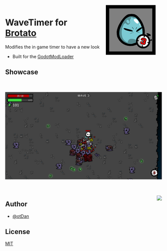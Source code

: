 <img align="right" src="https://github.com/otDan/Brotato-WaveTimer/blob/master/.publish/icon-full.png?raw=true" height="160" hspace="20"/>

# WaveTimer for [Brotato](https://store.steampowered.com/app/1942280/Brotato/)

Modifies the in game timer to have a new look
- Built for the [GodotModLoader](https://github.com/GodotModding/godot-mod-loader)

## Showcase
<p align="center"> 
    <img src="https://github.com/otDan/Brotato-WaveTimer/blob/master/.publish/showcase.png?raw=true" height="350" style="object-fit:scale-down;"/>
</p>

<!-- ## Installation

<a href="https://rounds.thunderstore.io/package/otDan/GameSaver">
    <img align="right" src="https://badgen.net/https/git-hub-badge-data.npkn.net/thunderstore-downloads-request/GameSaver?icon=https://gcdn.thunderstore.io/static/ts/thunderstore-logomark-white.svg" hspace="50"/>
</a>

- Steam Workshop: 
  - https://rounds.thunderstore.io/package/otDan/GameSaver 

<a href="https://rounds.thunderstore.io/package/otDan/GameSaver">
    <img align="right" src="https://badgen.net/https/git-hub-badge-data.npkn.net/thunderstore-downloads-request/GameSaver?icon=https://gcdn.thunderstore.io/static/ts/thunderstore-logomark-white.svg" hspace="50"/>
</a>

- Thunderstore: 
  - https://rounds.thunderstore.io/package/otDan/GameSaver 

<a href="https://github.com/otDan/GameSaver/releases">
    <img align="right" src="https://badgen.net/github/assets-dl/otDan/GameSaver?icon=git&color=blue" hspace="50"/>
</a> 

- Manual: 
  - https://github.com/otDan/GameSaver/releases -->

<p align="left"> 
    <a href="https://www.paypal.com/paypalme/otdan">
        <img align="right" src="https://raw.githubusercontent.com/aha999/DonateButtons/master/Paypal.png" height="65"/>
    </a>
</p>

## Author
- [@otDan](https://www.github.com/otdan)

## License
[MIT](https://choosealicense.com/licenses/mit/)

